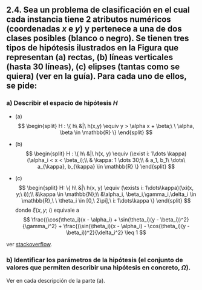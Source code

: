## 2.4. Sea un problema de clasificación en el cual cada instancia tiene 2 atributos numéricos (coordenadas $x$ e $y$) y pertenece a una de dos clases posibles (blanco o negro). Se tienen tres tipos de hipótesis ilustrados en la Figura que representan (a) rectas, (b) líneas verticales (hasta 30 líneas), (c) elipses (tantas como se quiera) (ver en la guía). Para cada uno de ellos, se pide:

### a) Describir el espacio de hipótesis $H$

- (a) 
    $$
    \begin{split}
        H : \{ 
            h\ &|\ h(x,y) \equiv y > \alpha x + \beta;\ \ \alpha, \beta \in \mathbb{R}
        \}
    \end{split}
    $$

- (b) 
    $$
    \begin{split}
        H : \{ 
            h\ &|\ h(x, y) \equiv (\exist i: 1\dots \kappa)(\alpha_i < x < \beta_i);\\
            & \kappa: 1 \dots 30;\\ 
            & a_1, b_1\ \dots\ a_{\kappa}, b_{\kappa} \in \mathbb{R} 
            \}
    \end{split}
    $$

- (c) 
    $$
    \begin{split}
        H: \{ 
            h\ &|\ h(x, y) \equiv 
                (\exists i: 1\dots\kappa)(\xi(x, y;\ i));\\
                &\kappa \in \mathbb{N};\\
                &\alpha_i, \beta_i,\gamma_i,\delta_i \in \mathbb{R},\ \
                \theta_i \in [0,\ 2\pi],\ i: 1\dots\kappa
            \}
    \end{split}
    $$ 
    donde $\xi(x, y;\ i)$ equivale a
    $$
        \frac{(\cos(\theta_i)(x - \alpha_i) + \sin(\theta_i)(y - \beta_i))^2}{\gamma_i^2} + \frac{(\sin(\theta_i)(x - \alpha_i) - \cos(\theta_i)(y - \beta_i))^2}{\delta_i^2} \leq 1
    $$

ver [stackoverflow](https://stackoverflow.com/questions/7946187/point-and-ellipse-rotated-position-test-algorithm).

### b) Identificar los parámetros de la hipótesis (el conjunto de valores que permiten describir una hipótesis en concreto, $\Omega$).

Ver en cada descripción de la parte (a).
